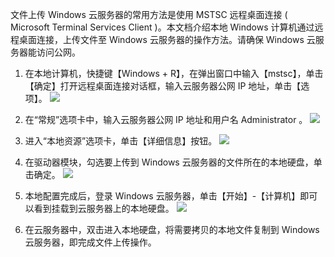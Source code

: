 文件上传 Windows 云服务器的常用方法是使用 MSTSC 远程桌面连接 ( Microsoft Terminal Services Client )。本文档介绍本地 Windows 计算机通过远程桌面连接，上传文件至 Windows 云服务器的操作方法。请确保 Windows 云服务器能访问公网。

 1. 在本地计算机，快捷键【Windows + R】，在弹出窗口中输入【mstsc】，单击【确定】打开远程桌面连接对话框，输入云服务器公网 IP 地址，单击【选项】。
![](https://mc.qcloudimg.com/static/img/80ab67bbac77365528e1e4ebd8fbb023/image.png)

 2. 在“常规”选项卡中，输入云服务器公网 IP 地址和用户名 Administrator 。
 ![](https://mc.qcloudimg.com/static/img/b673c814747e0a3e8c934b5a84dfa89e/image.png)
 
 3. 进入“本地资源”选项卡，单击【详细信息】按钮。
![](https://mccdn.qcloud.com/img56b1c57c38874.png)

 4. 在驱动器模块，勾选要上传到 Windows 云服务器的文件所在的本地硬盘，单击确定。
![](https://mccdn.qcloud.com/img56b1c582c8471.png)

 5. 本地配置完成后，登录 Windows 云服务器，单击【开始】-【计算机】即可以看到挂载到云服务器上的本地硬盘。
![](https://mccdn.qcloud.com/img56b1c58923383.png)

 6. 在云服务器中，双击进入本地硬盘，将需要拷贝的本地文件复制到 Windows 云服务器，即完成文件上传操作。 
